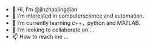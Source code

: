 - 👋 Hi, I’m @jinzhaojingdian
- 👀 I’m interested in computerscience and automation.
- 🌱 I’m currently learning c++，python and MATLAB.
- 💞️ I’m looking to collaborate on ...
- 📫 How to reach me ...

<!---
jinzhaojingdian/jinzhaojingdian is a ✨ special ✨ repository because its `README.md` (this file) appears on your GitHub profile.
You can click the Preview link to take a look at your changes.
--->
